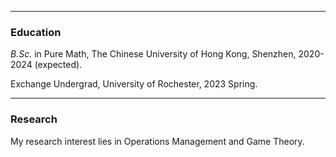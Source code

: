 * * *
### Education
_B.Sc._ in Pure Math, The Chinese University of Hong Kong, Shenzhen, 2020-2024 (expected).

Exchange Undergrad, University of Rochester, 2023 Spring.

* * *
### Research
My research interest lies in Operations Management and Game Theory.
